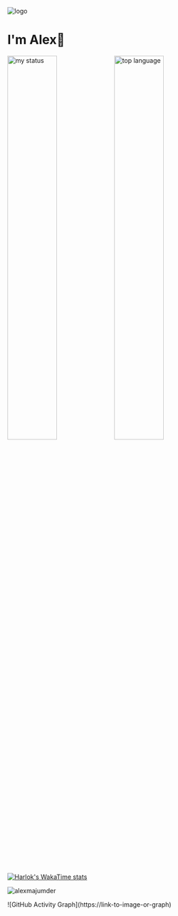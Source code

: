 ![logo](https://appdeveloperalex.com/image/cover.png)
# I'm Alex👋

<img alt = "my status" align = "left" width ="47%" src = "https://github-readme-stats.vercel.app/api?username=alexmajumder"/>

<img alt = "top language" align = "left" width ="47%" src = "https://github-readme-stats.vercel.app/api/top-langs/?username=alexmajumder&layout=compact"/>

[![Harlok's WakaTime stats](https://github-readme-stats.vercel.app/api/wakatime?username=developeralex)](https://github.com/alexmajumder/github-readme-stats)

<p><img align="center" src="https://github-readme-streak-stats.herokuapp.com/?user=alexmajumder&" alt="alexmajumder" /></p>
![GitHub Activity Graph](https://link-to-image-or-graph)
